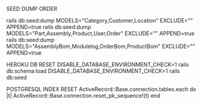 SEED DUMP ORDER

rails db:seed:dump MODELS="Category,Customer,Location" EXCLUDE="" APPEND=true
rails db:seed:dump MODELS="Part,Assembly,Product,User,Order" EXCLUDE="" APPEND=true
rails db:seed:dump MODELS="AssemblyBom,Modulelog,OrderBom,ProductBom" EXCLUDE="" APPEND=true

HEROKU DB RESET
DISABLE_DATABASE_ENVIRONMENT_CHECK=1 rails db:schema:load
DISABLE_DATABASE_ENVIRONMENT_CHECK=1 rails db:seed

POSTGRESQL INDEX RESET
ActiveRecord::Base.connection.tables.each do |t|
  ActiveRecord::Base.connection.reset_pk_sequence!(t)
end
